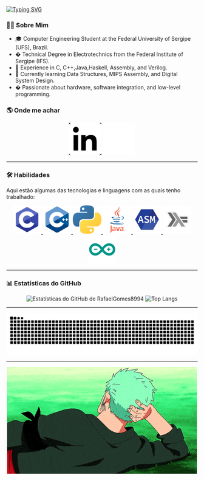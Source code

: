[![Typing SVG](https://readme-typing-svg.demolab.com?font=Fira+Code&size=30&pause=1000&color=FFFFFF&width=435&lines=Hello+World!+I'm+Rafael+Gomes)](https://git.io/typing-svg)

### 👨‍💻 Sobre Mim

- 🎓 Computer Engineering Student at the Federal University of Sergipe (UFS), Brazil.
- � Technical Degree in Electrotechnics from the Federal Institute of Sergipe (IFS).
- 🌟 Experience in C, C++,Java,Haskell, Assembly, and Verilog.
- 📘 Currently learning Data Structures, MIPS Assembly, and Digital System Design.
- � Passionate about hardware, software integration, and low-level programming.


### 🌎 Onde me achar

<p align="center">
    <a href="https://www.linkedin.com/in/rafael-gomes-oliveira-santos-457104233/" target="_blank"><img src="Files/linkedin.png" alt="LinkedIn" width="85" height="85"></a>
    <a href="mailto:rafaelgomes8994@gmail.com"><img src="Files/gmail-new.png" alt="Gmail" width="85" height="85"></a>
</p>

---

### 🛠️ Habilidades

Aqui estão algumas das tecnologias e linguagens com as quais tenho trabalhado:

<p align="center">
    <a href="https://skillicons.dev">
        <img src="Files/c.png" alt="C" width="75" height="75"/>
        <img src="Files/cpluspls.png" alt="C++" width="75" height="75"/>
        <img src="Files/phyton.png" alt="Python" width="75" height="75"/>
        <img src="Files/java.png" alt="Java" width="75" height="75"/>
        <img src="Files/assembly.png" alt="Assembly" width="75" height="75"/>
        <img src="Files/haskell.png" alt="Haskell" width="75" height="75"/>
        <img src="Files/arduino.png" alt="Arduino" width="75" height="75"/>
    </a>
</p>


---

### 📊 Estatísticas do GitHub

<p align="center">
    <img src="https://github-readme-stats.vercel.app/api?username=RafaelGomes8994&show_icons=true&theme=github_dark" alt="Estatísticas do GitHub de RafaelGomes8994" />
    <img src="https://github-readme-stats.vercel.app/api/top-langs/?username=RafaelGomes8994&layout=compact&theme=github_dark" alt="Top Langs" />
</p>

---

<p align="center">
    <img src="Files/cobrinha.svg" alt="Animação de cobra do GitHub" width="1200" />
</p>

---

<p align="center">
  <img src="Files/zoro.gif" alt="Zoro" width="500"/>
</p>
